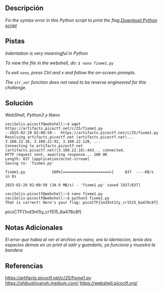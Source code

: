 
## Descripción

*Fix the syntax error in this Python script to print the flag.[Download Python script](https://artifacts.picoctf.net/c/25/fixme1.py)*

## Pistas

*Indentation is very meaningful in Python*

*To view the file in the webshell, do: `$ nano fixme1.py`*

*To exit `nano`, press Ctrl and x and follow the on-screen prompts.*

*The `str_xor` function does not need to be reverse engineered for this challenge.*

## Solución

*WebShell, Python3 y Nano*

```
ceciSolis-picoctf@webshell:~$ wget https://artifacts.picoctf.net/c/25/fixme1.py
--2025-02-20 02:00:50--  https://artifacts.picoctf.net/c/25/fixme1.py
Resolving artifacts.picoctf.net (artifacts.picoctf.net)... 3.160.22.16, 3.160.22.92, 3.160.22.128, ...
Connecting to artifacts.picoctf.net (artifacts.picoctf.net)|3.160.22.16|:443... connected.
HTTP request sent, awaiting response... 200 OK
Length: 837 [application/octet-stream]
Saving to: 'fixme1.py'

fixme1.py            100%[=====================>]     837  --.-KB/s    in 0s      

2025-02-20 02:00:50 (34.9 MB/s) - 'fixme1.py' saved [837/837]

ceciSolis-picoctf@webshell:~$ nano fixme1.py
ceciSolis-picoctf@webshell:~$ python3 fixme1.py
That is correct! Here's your flag: picoCTF{1nd3nt1ty_cr1515_6a476c8f}
```
picoCTF{1nd3nt1ty_cr1515_6a476c8f}

## Notas Adicionales

*El error que habia al ver el archivo en nano, era la identacion, tenia dos espacios demas en un print al salir y guardarlo, ya funciona y muestra la bandera*
## Referencias 
https://artifacts.picoctf.net/c/25/fixme1.py
https://shibushivansh.medium.com/
https://webshell.picoctf.org/